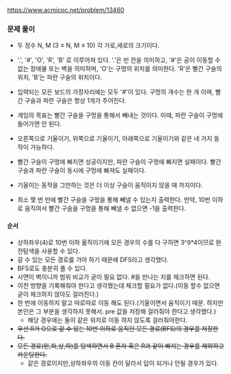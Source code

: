 
https://www.acmicpc.net/problem/13460
### 문제 풀이
-  두 정수 N, M (3 ≤ N, M ≤ 10) 각 가로,세로의 크기이다.
- '.', '#', 'O', 'R', 'B' 로 이루어져 있다. '.'은 빈 칸을 의미하고, '#'은 공이 이동할 수 없는 장애물 또는 벽을 의미하며, 'O'는 구멍의 위치를 의미한다. 'R'은 빨간 구슬의 위치, 'B'는 파란 구슬의 위치이다.
- 입력되는 모든 보드의 가장자리에는 모두 '#'이 있다. 구멍의 개수는 한 개 이며, 빨간 구슬과 파란 구슬은 항상 1개가 주어진다.
-  게임의 목표는 빨간 구슬을 구멍을 통해서 빼내는 것이다. 이때, 파란 구슬이 구멍에 들어가면 안 된다.
- 오른쪽으로 기울이기, 위쪽으로 기울이기, 아래쪽으로 기울이기와 같은 네 가지 동작이 가능하다.
- 빨간 구슬이 구멍에 빠지면 성공이지만, 파란 구슬이 구멍에 빠지면 실패이다. 빨간 구슬과 파란 구슬이 동시에 구멍에 빠져도 실패이다.
-  기울이는 동작을 그만하는 것은 더 이상 구슬이 움직이지 않을 때 까지이다.

- 최소 몇 번 만에 빨간 구슬을 구멍을 통해 빼낼 수 있는지 출력한다. 만약, 10번 이하로 움직여서 빨간 구슬을 구멍을 통해 빼낼 수 없으면 -1을 출력한다.
#### 순서
- 상하좌우(4)로 10번 이하 옮직이기에 모든 경우의 수를 다 구하면 3^9*4이므로  완전탐색을 사용할 수 있다.
- 갈 수 있는 모든 경로를 가야 하기 때문에 DFS라고 생각했다.
- BFS로도 충분히 풀 수 있다.
- 사면이 벽이니까 범위 비교가 굳이 필요 없다. #을 만나는 지를 체크하면 된다.
- 이전 방향을 기록해줘야 한다고 생각했는데 체크할 필요가 없다.(이동 할수 없으면 굳이 체크하지 않아도 걸러진다.)
- 한 번에 이동하지 말고 따로따로 이동 해도 된다.(기울이면서 움직이기 때문. 하지만 본인은 그 부분을 생각하지 못해서. pre 값을 저장해 걸러줘야 한다고 생각했다.)
    - 해당 경우에는 둘이 같은 위치로 이동 하지 않도록 걸러줘야한다.
- ~~우선 R가 O으로 갈 수 있는 10번 이하로 움직인 모든 경로(BFS)의 경우를 저장한다.~~
- ~~모든 경로(왼,좌,상,하)를 탐색하면서 B 혼자 혹은 R과 같이 빠지는 경우를 제외하고 카운팅한다.~~
    - 같은 경로이지만,상하좌우의 이동 칸이 달라서 답이 되거나 안될 경우가 있다.



